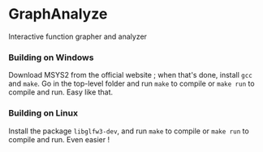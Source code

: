 # GraphAnalyze

Interactive function grapher and analyzer

### Building on Windows

Download MSYS2 from the official website ; when that's done, install `gcc` and `make`.
Go in the top-level folder and run `make` to compile or `make run` to compile and run.
Easy like that.

### Building on Linux

Install the package `libglfw3-dev`, and run `make` to compile or `make run` to
compile and run. Even easier !
